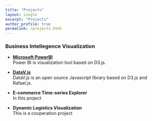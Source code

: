 ```yaml
---
title: "Projects"
layout: single
excerpt: "Projects"
author_profile: true
permalink: /projects.html
---
```


### Business Intellegence Visualization
* [**Microsoft PowerBI**](http://github.com/Microsoft/PowerBI-visuals-core)<br>
Power BI is visualization tool based on D3.js.

* [**DataV.js**](http://github.com/TBEDP/datavjs)<br>
DataV.js is an open source Javascript library based on D3.js and Rafael.js.

* **E-commerce Time-series Explorer**<br>
In this project

* **Dynamic Logistics Visualization**<br>
This is a cooperation project